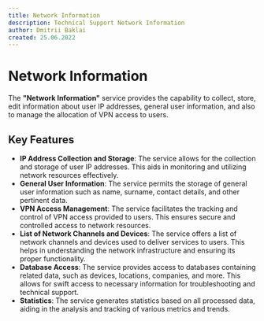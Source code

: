 ```yaml
---
title: Network Information
description: Technical Support Network Information
author: Dmitrii Baklai
created: 25.06.2022
---
```


# Network Information

The **"Network Information"** service provides the capability to collect, store, edit information about user IP addresses, general user information, and also to manage the allocation of VPN access to users.

## Key Features

- **IP Address Collection and Storage**: The service allows for the collection and storage of user IP addresses. This aids in monitoring and utilizing network resources effectively.
- **General User Information**: The service permits the storage of general user information such as name, surname, contact details, and other pertinent data.
- **VPN Access Management**: The service facilitates the tracking and control of VPN access provided to users. This ensures secure and controlled access to network resources.
- **List of Network Channels and Devices**: The service offers a list of network channels and devices used to deliver services to users. This helps in understanding the network infrastructure and ensuring its proper functionality.
- **Database Access**: The service provides access to databases containing related data, such as devices, locations, companies, and more. This allows for swift access to necessary information for troubleshooting and technical support.
- **Statistics**: The service generates statistics based on all processed data, aiding in the analysis and tracking of various metrics and trends.
